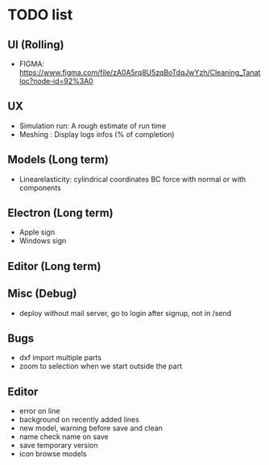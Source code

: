 # TODO list

## UI (Rolling)

- FIGMA: https://www.figma.com/file/zA0A5rq8U5zqBoTdqJwYzh/Cleaning_Tanatloc?node-id=92%3A0

## UX

- Simulation run: A rough estimate of run time
- Meshing : Display logs infos (% of completion)

## Models (Long term)

- Linearelasticity: cylindrical coordinates
  BC force with normal or with components

## Electron (Long term)

- Apple sign
- Windows sign

## Editor (Long term)

## Misc (Debug)

- deploy without mail server, go to login after signup, not in /send

## Bugs

- dxf import multiple parts
- zoom to selection when we start outside the part

## Editor

- error on line
- background on recently added lines
- new model, warning before save and clean
- name check name on save
- save temporary version
- icon browse models

